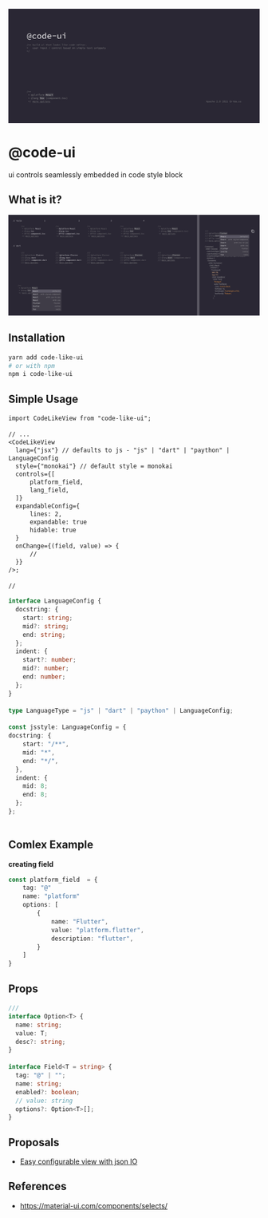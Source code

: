 ![](./branding/cover.png)

# @code-ui

ui controls seamlessly embedded in code style block

## What is it?

![](branding/control-in-comment.png)

## Installation

```sh
yarn add code-like-ui
# or with npm
npm i code-like-ui
```

## Simple Usage

```tsx
import CodeLikeView from "code-like-ui";

// ...
<CodeLikeView
  lang={"jsx"} // defaults to js - "js" | "dart" | "paython" | LanguageConfig
  style={"monokai"} // default style = monokai
  controls={[
      platform_field,
      lang_field,
  ]}
  expandableConfig={
      lines: 2,
      expandable: true
      hidable: true
  }
  onChange={(field, value) => {
      //
  }}
/>;

//

```

```ts
interface LanguageConfig {
  docstring: {
    start: string;
    mid?: string;
    end: string;
  };
  indent: {
    start?: number;
    mid?: number;
    end: number;
  };
}

type LanguageType = "js" | "dart" | "paython" | LanguageConfig;

const jsstyle: LanguageConfig = {
docstring: {
    start: "/**",
    mid: "*",
    end: "*/",
  },
  indent: {
    mid: 8;
    end: 8;
  };
};



```

## Comlex Example

**creating field**

```ts
const platform_field  = {
    tag: "@"
    name: "platform"
    options: [
        {
            name: "Flutter",
            value: "platform.flutter",
            description: "flutter",
        }
    ]
}
```

## Props

```ts
///
interface Option<T> {
  name: string;
  value: T;
  desc?: string;
}

interface Field<T = string> {
  tag: "@" | "";
  name: string;
  enabled?: boolean;
  // value: string
  options?: Option<T>[];
}
```

## Proposals

- [Easy configurable view with json IO](https://github.com/gridaco/code-like-ui/issues/1)

## References

- https://material-ui.com/components/selects/
